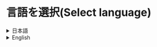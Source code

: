 # 言語を選択(Select language)
<details>
  <summary>
    日本語
  </summary>
  <div>

# Server Starter
ボタンクリックによって簡単にサーバーを立てることができるようにするソフトウェアです。

本ソフトの詳細な機能紹介は[公式サイト](https://civiltt.github.io/ServerStarter/)をご覧ください！


# 使い方

1. `Setup_ServerStarter.msi`を[こちら](https://github.com/CivilTT/ServerStarter/releases/latest/download/Setup_ServerStarter.msi)からダウンロード

1. ダウンロードしたファイルを起動し、デスクトップに`Server Starter`というショートカットが作成されたことを確認

    ![icon](./Images/Init/Icon.png)

1. `Server Starter`を起動

1. プレイヤー名を入力し，「チェック」を押したのちに利用規約に同意

    ![welcome](./Images/Init/WelcomeWindow.png)

1. 起動したいバージョンとワールド名を指定してサーバーを「実行」

    ![main](./Images/Init/MainWindow.png)

1. 初回のサーバー起動時のみEulaへ同意

    ![eula](./Images/Init/Eula.png)

1. 少しするとサーバーの起動が完了．Let's Enjoy!!

    ![server](./Images/Init/Server.png)



# 注意事項

- ServerStarterではJavaの自動インストールはサポートされておりません．

    Javaがインストールされていない場合は以下のような案内が出ますので，指示に沿ってインストールしてください

    サーバーの起動にはJDK（Java Development Kit）が必要です

    ![java-install](./Images/JavaInstall.png)


- サーバー終了時は必ず`stop`を黒いコンソール画面の中で入力し，**ウィンドウの「×ボタン」を押さないで下さい**



# 搭載機能（概要）

詳細な機能の使用方法については[公式サイト](https://civiltt.github.io/ServerStarter/)をご確認ください！

### ワールドのバージョンアップ（画像では1.16.1のワールドを1.19.3にバージョンアップ）

![version-up](./Images/VersionUp.png)

### Spigotの導入

![Spigot](./Images/Spigot.png)

### ワールドごとの各種設定（追加要素ではデータパックや配布ワールドの導入も可能）

![world-settings](./Images/WorldSettings.png)

### ShareWorld（複数人でサーバーを起動する場合のワールド同期機能）

![ShareWorld](./Images/ShareWorld.png)

### 自動ポート開放（ルーターのみ）

![AutoPortMapping](./Images/AutoPortMapping.png)


    
# 利用規約

インストーラに同梱されており、利用開始時にこれに同意する必要があります。

なお利用規約はバージョンの改定とともに、予告なく変更する可能性がありますこと、予めご了承ください。



# 問題が発生した場合

個別の環境における問題については、作者が回答することはありません。

しかし、明らかなシステム側のバグである場合やバグであることが疑われる場合は、恐れ入りますが作者の[TwitterのDM](https://twitter.com/CivilT_T)にそっとご報告いただけますと幸いです。

よろしくお願いいたします。

  </div>
</details>
<details>
  <summary>
    English
  </summary>
  <div>

# Server Starter

You can easily build the Minecraft Multiplay server

Do you want to more infomation about ServerStarter? Let's go to [official site](https://civiltt.github.io/ServerStarter/)!



# How to use

1. Download `Setup_ServerStarter.msi` at [here](https://github.com/CivilTT/ServerStarter/releases/latest/download/Setup_ServerStarter.msi)

1. Start this file and check to create `Server Starter` at your Desktop

    ![icon](./Images/Init/Icon.png)

1. Start `Server Starter`

1. Set your name in Minecraft and push "Check" button, then agree to terms of use

    ![welcome](./Images/Init/WelcomeWindow_en.png)

1. Set the server's version and world name as you like, then "RUN" your server

    ![main](./Images/Init/MainWindow_en.png)

1. Agree eula

    ![eula](./Images/Init/Eula_en.png)

1. A few minites later, it completed the building server. Let's enjoy your Minecraft!

    ![server](./Images/Init/Server.png)


# Attentions
- This system doesn't support a silenct Java installation.

    If Java is not installed on your PC, you will get the following notice.

    You need JDK (Java Development Kit) to start a server.

    ![java-install](./Images/JavaInstall_en.png)


- When you finish to play Minecraft, you have to type `stop` in server's black window.

    **DO NOT PUSH the "CLOSE BUTTON" in a window.**


# Features

Look at our [official site](https://civiltt.github.io/ServerStarter/) when you want to know about more details of ServerStarter!

### World's Version-up (In this figure, update the world 1.16.1 to 1.19.3)

![version-up](./Images/VersionUp_en.png)

### Import Spigot

![Spigot](./Images/Spigot_en.png)

### Setting for each worlds (In "Additionals" tab, you can install datapacks and cutom maps)

![world-settings](./Images/WorldSettings_en.png)

### ShareWorld (World synchronization system when multiple people start a server)

![ShareWorld](./Images/ShareWorld_en.png)

### Auto Port Mapping (Supported for an only router)

![AutoPortMapping](./Images/AutoPortMapping_en.png)



# Terms of Use

It is included with the installer and you must agree to it when you start using it.

Please note that the terms of use are subject to change without notice as the version is revised.



# TroubleShooting

The author does not answer questions in individual environments.

However, if it is an obvious system bug or suspected one, please kindly report it to the author's [Twitter DM](https://twitter.com/CivilT_T).

Thank you.

  </div>
</details>
